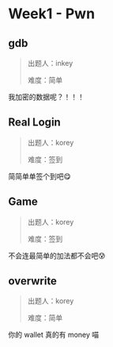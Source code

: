 # Week1 - Pwn

## gdb

> 出题人：inkey
>
> 难度：简单

我加密的数据呢？！！！

## Real Login

> 出题人：korey
>
> 难度：签到

简简单单签个到吧😋

## Game

> 出题人：korey
>
> 难度：签到

不会连最简单的加法都不会吧😰

## overwrite

> 出题人：korey
>
> 难度：简单

你的 wallet 真的有 money 喵
